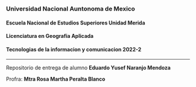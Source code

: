 
### Universidad Nacional Auntonoma de Mexico 
#### Escuela Nacional de Estudios Superiores  Unidad Merida
#### Licenciatura en Geografia Aplicada
#### Tecnologias de la informacion y comunicacion  2022-2
---
Repositorio  de entrega de alumno **Eduardo Yusef Naranjo Mendoza**

Profra: **Mtra Rosa  Martha Peralta Blanco**
